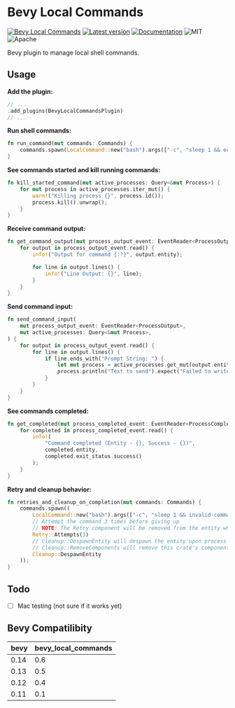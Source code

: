 # Bevy Local Commands

[![Bevy Local Commands](https://github.com/edouardpoitras/bevy_local_commands/actions/workflows/rust.yml/badge.svg?branch=main)](https://github.com/edouardpoitras/bevy_local_commands/actions/workflows/rust.yml)
[![Latest version](https://img.shields.io/crates/v/bevy_local_commands.svg)](https://crates.io/crates/bevy_local_commands)
[![Documentation](https://docs.rs/bevy_local_commands/badge.svg)](https://docs.rs/bevy_local_commands)
![MIT](https://img.shields.io/badge/license-MIT-blue.svg)
![Apache](https://img.shields.io/badge/license-Apache-blue.svg)

Bevy plugin to manage local shell commands.

## Usage

**Add the plugin:**

```rust
// ...
.add_plugins(BevyLocalCommandsPlugin)
// ...
```

**Run shell commands:**

```rust
fn run_command(mut commands: Commands) {
    commands.spawn(LocalCommand::new("bash").args(["-c", "sleep 1 && echo slept"]));
}
```

**See commands started and kill running commands:**

```rust
fn kill_started_command(mut active_processes: Query<&mut Process>) {
    for mut process in active_processes.iter_mut() {
        warn!("Killing process {}", process.id());
        process.kill().unwrap();
    }
}
```

**Receive command output:**

```rust
fn get_command_output(mut process_output_event: EventReader<ProcessOutput>) {
    for output in process_output_event.read() {
        info!("Output for command {:?}", output.entity);

        for line in output.lines() {
            info!("Line Output: {}", line);
        }
    }
}
```

**Send command input:**

```rust
fn send_command_input(
    mut process_output_event: EventReader<ProcessOutput>,
    mut active_processes: Query<&mut Process>,
) {
    for output in process_output_event.read() {
        for line in output.lines() {
            if line.ends_with("Prompt String: ") {
                let mut process = active_processes.get_mut(output.entity).unwrap();
                process.println("Text to send").expect("Failed to write to process");
            }
        }
    }
}
```

**See commands completed:**

```rust
fn get_completed(mut process_completed_event: EventReader<ProcessCompleted>) {
    for completed in process_completed_event.read() {
        info!(
            "Command completed (Entity - {}, Success - {})",
            completed.entity,
            completed.exit_status.success()
        );
    }
}
```

**Retry and cleanup behavior:**

```rust
fn retries_and_cleanup_on_completion(mut commands: Commands) {
    commands.spawn((
        LocalCommand::new("bash").args(["-c", "sleep 1 && invalid-command --that=fails"]),
        // Attempt the command 3 times before giving up
        // NOTE: The Retry component will be removed from the entity when no retries are left
        Retry::Attempts(3)
        // Cleanup::DespawnEntity will despawn the entity upon process completion.
        // Cleanup::RemoveComponents will remove this crate's components upon process completion.
        Cleanup::DespawnEntity
    ));
}
```

## Todo

- [ ] Mac testing (not sure if it works yet)

## Bevy Compatilibity

| bevy | bevy_local_commands |
| ---- | ------------------- |
| 0.14 | 0.6                 |
| 0.13 | 0.5                 |
| 0.12 | 0.4                 |
| 0.11 | 0.1                 |

